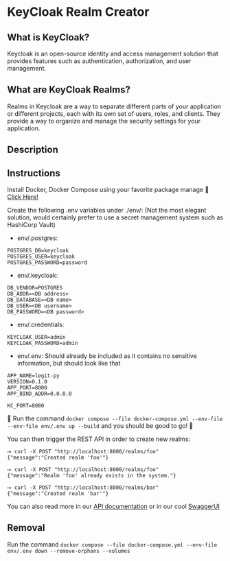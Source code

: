 # KeyCloak Realm Creator

## What is KeyCloak?
Keycloak is an open-source identity and access management solution that provides features such as authentication, authorization, and user management.

## What are KeyCloak Realms?
Realms in Keycloak are a way to separate different parts of your application or different projects, each with its own set of users, roles, and clients. They provide a way to organize and manage the security settings for your application.

## Description



## Instructions
Install Docker, Docker Compose using your favorite package manage 🐳 
[Click Here!](https://docs.docker.com/compose/install/)

Create the following .env variables under ./env/:
(Not the most elegant solution, would certainly prefer to use a secret management system such as HashiCorp Vault)

- env/.postgres:
```env
POSTGRES_DB=keycloak
POSTGRES_USER=keycloak
POSTGRES_PASSWORD=password
```

- env/.keycloak:
```env
DB_VENDOR=POSTGRES
DB_ADDR=<DB address>
DB_DATABASE=<DB name>
DB_USER=<DB username>
DB_PASSWORD=<DB password>
```

- env/.credentials:
```env
KEYCLOAK_USER=admin
KEYCLOAK_PASSWORD=admin
```

- env/.env:
Should already be included as it contains no sensitive information, but should look like that
```env
APP_NAME=legit-py
VERSION=0.1.0
APP_PORT=8000
APP_BIND_ADDR=0.0.0.0

KC_PORT=8080
```

🙌 Run the command `docker compose --file docker-compose.yml --env-file --env-file env/.env up --build` and you should be good to go! 🙌

You can then trigger the REST API in order to create new realms:
```
⤅ curl -X POST "http://localhost:8000/realms/foo"
{"message":"Created realm 'foo'"}

⤅ curl -X POST "http://localhost:8000/realms/foo"
{"message":"Realm 'foo' already exists in the system."}

⤅ curl -X POST "http://localhost:8000/realms/bar"
{"message":"Created realm 'bar'"}
```

You can also read more in our [API documentation](http://<addr>/redoc) or in our cool [SwaggerUI](http://<addr>/doc)

## Removal
Run the command `docker compose --file docker-compose.yml --env-file env/.env down --remove-orphans --volumes`


